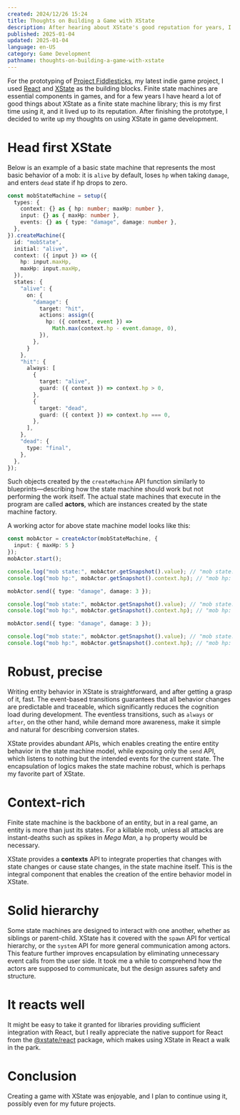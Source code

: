 ```yaml
---
created: 2024/12/26 15:24
title: Thoughts on Building a Game with XState
description: After hearing about XState's good reputation for years, I used it to build the prototype for my game. These are my thoughts.
published: 2025-01-04
updated: 2025-01-04
language: en-US
category: Game Development
pathname: thoughts-on-building-a-game-with-xstate
---
```

For the prototyping of [Project Fiddlesticks](https://grapegummygames.itch.io/project-fiddlesticks), my latest indie game project, I used [React](https://react.dev) and [XState](https://xstate.js.org/) as the building blocks. Finite state machines are essential components in games, and for a few years I have heard a lot of good things about XState as a finite state machine library; this is my first time using it, and it lived up to its reputation. After finishing the prototype, I decided to write up my thoughts on using XState in game development.

# Head first XState

Below is an example of a basic state machine that represents the most basic behavior of a mob: it is `alive` by default, loses `hp` when taking `damage`, and enters `dead` state if hp drops to zero.

```ts
const mobStateMachine = setup({
  types: {
    context: {} as { hp: number; maxHp: number },
    input: {} as { maxHp: number },
    events: {} as { type: "damage", damage: number },
  },
}).createMachine({
  id: "mobState",
  initial: "alive",
  context: ({ input }) => ({
    hp: input.maxHp,
    maxHp: input.maxHp,
  }),
  states: {
    "alive": {
      on: {
        "damage": {
          target: "hit",
          actions: assign({
            hp: ({ context, event }) =>
              Math.max(context.hp - event.damage, 0),
          }),
        },
      }
    },
    "hit": {
      always: [
        {
          target: "alive",
          guard: ({ context }) => context.hp > 0,
        },
        {
          target: "dead",
          guard: ({ context }) => context.hp === 0,
        },
      ],
    },
    "dead": {
      type: "final",
    },
  },
});
```

Such objects created by the `createMachine` API function similarly to blueprints—describing how the state machine should work but not performing the work itself. The actual state machines that execute in the program are called **actors**, which are instances created by the state machine factory.

A working actor for above state machine model looks like this:

```ts
const mobActor = createActor(mobStateMachine, {
  input: { maxHp: 5 }
});
mobActor.start();

console.log("mob state:", mobActor.getSnapshot().value); // "mob state: alive"
console.log("mob hp:", mobActor.getSnapshot().context.hp); // "mob hp: 5"

mobActor.send({ type: "damage", damage: 3 });

console.log("mob state:", mobActor.getSnapshot().value); // "mob state: alive"
console.log("mob hp:", mobActor.getSnapshot().context.hp); // "mob hp: 2"

mobActor.send({ type: "damage", damage: 3 });

console.log("mob state:", mobActor.getSnapshot().value); // "mob state: dead"
console.log("mob hp:", mobActor.getSnapshot().context.hp); // "mob hp: 0"
```

# Robust, precise
Writing entity behavior in XState is straightforward, and after getting a grasp of it, fast. The event-based transitions guarantees that all behavior changes are predictable and traceable, which significantly reduces the cognition load during development. The eventless transitions, such as `always` or `after`, on the other hand, while demand more awareness, make it simple and natural for describing conversion states.

XState provides abundant APIs, which enables creating the entire entity behavior in the state machine model, while exposing only the `send` API, which listens to nothing but the intended events for the current state. The encapsulation of logics makes the state machine robust, which is perhaps my favorite part of XState.

# Context-rich
Finite state machine is the backbone of an entity, but in a real game, an entity is more than just its states. For a killable mob, unless all attacks are instant-deaths such as spikes in _Mega Man_, a `hp` property would be necessary.

XState provides a **contexts** API to integrate properties that changes with state changes or cause state changes, in the state machine itself. This is the integral component that enables the creation of the entire behavior model in XState.

# Solid hierarchy
Some state machines are designed to interact with one another, whether as siblings or parent-child. XState has it covered with the `spawn` API for vertical hierarchy, or the `system` API for more general communication among actors. This feature further improves encapsulation by eliminating unnecessary event calls from the user side. It took me a while to comprehend how the actors are supposed to communicate, but the design assures safety and structure.

# It reacts well
It might be easy to take it granted for libraries providing sufficient integration with React, but I really appreciate the native support for React from the [@xstate/react](https://stately.ai/docs/xstate-react) package, which makes using XState in React a walk in the park.

# Conclusion
Creating a game with XState was enjoyable, and I plan to continue using it, possibly even for my future projects.